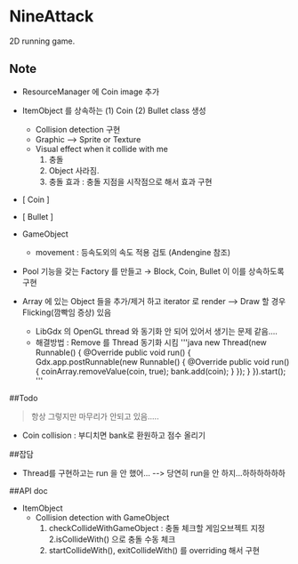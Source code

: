 # NineAttack
2D running game.

## Note
- ResourceManager 에 Coin image 추가
- ItemObject 를 상속하는 (1) Coin (2) Bullet class 생성
    - Collision detection 구현
    - Graphic --> Sprite or Texture
    - Visual effect when it collide with me
        1. 충돌
        2. Object 사라짐.
        3. 충돌 효과 : 충돌 지점을 시작점으로 해서 효과 구현
- [ Coin ]

- [ Bullet ]

- GameObject
    - movement : 등속도외의 속도 적용 검토 (Andengine 참조)

- Pool 기능을 갖는 Factory 를 만들고 → Block, Coin, Bullet 이 이를 상속하도록 구현

- Array 에 있는 Object 들을 추가/제거 하고 iterator 로 render --> Draw 할 경우 Flicking(깜빡임 증상) 있음
    - LibGdx 의 OpenGL thread 와 동기화 안 되어 있어서 생기는 문제 같음....
    - 해결방법 :  Remove 를 Thread 동기화 시킴
'''java
new Thread(new Runnable() {
                 @Override
                 public void run() {
                     Gdx.app.postRunnable(new Runnable() {
                         @Override
                         public void run() {
                             coinArray.removeValue(coin, true);
                             bank.add(coin);
                         }
                     });
                 }
             }).start();
             '''


##Todo
> 항상 그렇지만 마무리가 안되고 있음.....
- Coin collision : 부디치면 bank로 환원하고 점수 올리기


##잡담
- Thread를 구현하고는 run 을 안 했어... --> 당연히 run을 안 하지...하하하하하하

##API doc
* ItemObject
    * Collision detection with GameObject
        1. checkCollideWithGameObject : 충돌 체크할 게임오브젝트 지정
        2.isCollideWith() 으로 충돌 수동 체크
        3. startCollideWith(), exitCollideWith() 를 overriding 해서 구현